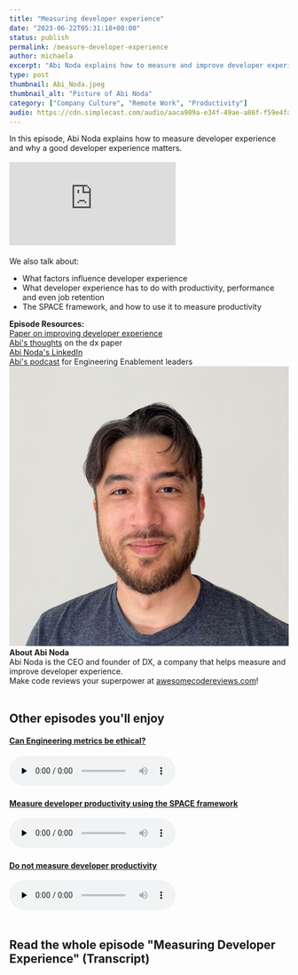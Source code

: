 ```yaml
---
title: "Measuring developer experience"
date: "2023-06-22T05:31:18+00:00"
status: publish
permalink: /measure-developer-experience
author: michaela
excerpt: "Abi Noda explains how to measure and improve developer experience."
type: post
thumbnail: Abi_Noda.jpeg
thumbnail_alt: "Picture of Abi Noda"
category: ["Company Culture", "Remote Work", "Productivity"]
audio: https://cdn.simplecast.com/audio/aaca909a-e34f-49ae-a86f-f59e4fa807f0/episodes/3fb24953-ec9c-418d-a6dc-099717716572/audio/1c9d471f-2a13-487e-9227-db31364f4984/default_tc.mp3
---
```


<div class="episode-about">
    In this episode, Abi Noda explains how to measure developer experience and why a good developer experience matters.    <br/>     <br/> 
<div class="video-container">
<iframe class="video" src="https://www.youtube-nocookie.com/embed/7cINs0ycxk0" title="YouTube video player" rel=0"  frameborder="0" allowfullscreen="allowfullscreen allow="accelerometer; autoplay; clipboard-write; encrypted-media; gyroscope; picture-in-picture" allowfullscreen></iframe>
</div>
<br/>We also talk about:
    <ul>
        <li> What factors influence developer experience</li>
        <li> What developer experience has to do with productivity, performance and even job retention</li>
        <li> The SPACE framework, and how to use it to measure productivity</li>
    </ul>
</div>
<div class=" episode-links">
<b>Episode Resources:</b><br/>
    <a href="https://queue.acm.org/detail.cfm?id=3595878">Paper on improving developer experience</a><br/>
    <a href="https://getdx.com/blog/developer-experience-framework">Abi's thoughts</a> on the dx paper<br/>
    <a href="https://www.linkedin.com/in/abinoda/">Abi Noda's LinkedIn</a><br/>
    <a href="https://getdx.com/engineering-enablement-podcast">Abi's podcast</a> for Engineering Enablement leaders<br/>
</div>

<div class="row pt-2 align-items-center">
    <div class="col-4 guest-picture">
    <img src="Abi_Noda.jpeg" alt="Abi Noda"/>
    </div>
    <div class="col-8 guest-about">
    <b>About Abi Noda</b><br/>
    Abi Noda is the CEO and founder of DX, a company that helps measure and improve developer experience. 
    </div>
</div>

<div class="sponsorship">
Make code reviews your superpower at <a href="https://awesomecodereviews.com">awesomecodereviews.com</a>!
</div>
<br/>
<div>
  <h2>Other episodes you'll enjoy</h2>
<div class="row-md-6">
      <div class="row g-0 border rounded overflow-hidden flex-md-row mb-4 shadow-sm h-md-250 position-relative">
          <div class="col p-4 d-flex flex-column position-static">
            <a href="https://www.software-engineering-unlocked.com/engineering-metrics/"><h4 class="mb-0">Can Engineering metrics be ethical?</h3></a>
  <audio controls preload="none">
               <source src="https://cdn.simplecast.com/audio/aaca909a-e34f-49ae-a86f-f59e4fa807f0/episodes/14f69a24-bf6f-4e84-8dd8-f57c3f73c32b/audio/3bc44755-6fc4-41cd-84bd-bc6e2228c0aa/default_tc.mp3" />
              </audio>
          </div>
        </div>
      </div>
    <div class="row-md-6">
      <div class="row g-0 border rounded overflow-hidden flex-md-row mb-4 shadow-sm h-md-250 position-relative">
          <div class="col p-4 d-flex flex-column position-static">
                       <a href="https://software-engineering-unlocked.com/measure-developer-productivity-space/"><h4 class="mb-0">Measure developer productivity using the SPACE framework</h3></a>
  <audio controls preload="none">
                <source src="https://cdn.simplecast.com/audio/aaca909a-e34f-49ae-a86f-f59e4fa807f0/episodes/5f2f49ae-1df9-4c13-9a52-670548e10892/audio/f557f044-ac96-40a4-b6b4-f8f215a1a81b/default_tc.mp3" />
              </audio>
          </div>
        </div>
      </div>
	<div class="row-md-6">
      <div class="row g-0 border rounded overflow-hidden flex-md-row mb-4 shadow-sm h-md-250 position-relative">
          <div class="col p-4 d-flex flex-column position-static">
            <a href="https://www.software-engineering-unlocked.com/dont-measure-developer-productivity/"><h4 class="mb-0">Do not measure developer productivity</h3></a>
  <audio controls preload="none">
               <source src="https://cdn.simplecast.com/audio/aaca909a-e34f-49ae-a86f-f59e4fa807f0/episodes/7d3ff77b-c660-4fa7-8acd-820c40e993d8/audio/43e2756b-f8b8-403d-b6cc-44c927f9eaef/default_tc.mp3" />
              </audio>
          </div>
        </div>
      </div>
</div>
<br/>

## Read the whole episode "Measuring Developer Experience" (Transcript)
